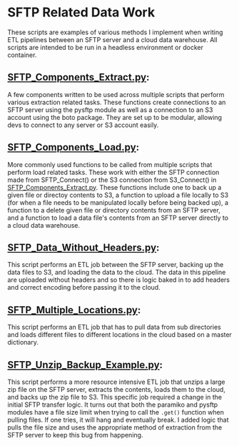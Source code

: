 # SFTP Related Data Work

These scripts are examples of various methods I implement when writing ETL pipelines between an SFTP server and a cloud data warehouse. All scripts are intended to be run in a headless environment or docker container.

## [SFTP_Components_Extract.py](#SFTP_Components_Extractpy):
A few components written to be used across multiple scripts that perform various extraction related tasks. These functions create connections to an SFTP server using the pysftp module as well as a connection to an S3 account using the boto package. They are set up to be modular, allowing devs to connect to any server or S3 account easily.

## [SFTP_Components_Load.py](#SFTP_Components_Loadpy):
More commonly used functions to be called from multiple scripts that perform load related tasks. These work with either the SFTP connection made from SFTP_Connect() or the S3 connection from S3_Connect() in [SFTP_Components_Extract.py](#SFTP_Components_Extractpy). These functions include one to back up a given file or directoy contents to S3, a function to upload a file locally to S3 (for when a file needs to be manipulated locally before being backed up), a function to a delete given file or directory contents from an SFTP server, and a function to load a data file's contents from an SFTP server directly to a cloud data warehouse.

## [SFTP_Data_Without_Headers.py](#SFTP_Data_Without_Headerspy):
This script performs an ETL job between the SFTP server, backing up the data files to S3, and loading the data to the cloud. The data in this pipeline are uploaded without headers and so there is logic baked in to add headers and correct encoding before passing it to the cloud.

## [SFTP_Multiple_Locations.py](#SFTP_Multiple_Locationspy):
This script performs an ETL job that has to pull data from sub directories and loads different files to different locations in the cloud based on a master dictionary.

## [SFTP_Unzip_Backup_Example.py](#SFTP_Unzip_Backup_Examplepy):
This script performs a more resource intensive ETL job that unzips a large zip file on the SFTP server, extracts the contents, loads them to the cloud, and backs up the zip file to S3. This specific job required a change in the initial SFTP transfer logic. It turns out that both the paramiko and pysftp modules have a file size limit when trying to call the `.get()` function when pulling files. If one tries, it will hang and eventually break. I added logic that pulls the file size and uses the appropriate method of extraction from the SFTP server to keep this bug from happening.




